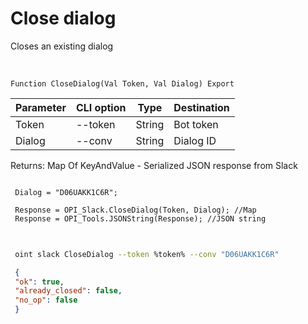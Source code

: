 ﻿---
sidebar_position: 2
---

# Close dialog
 Closes an existing dialog


<br/>


`Function CloseDialog(Val Token, Val Dialog) Export`

 | Parameter | CLI option | Type | Destination |
 |-|-|-|-|
 | Token | --token | String | Bot token |
 | Dialog | --conv | String | Dialog ID |

 
 Returns: Map Of KeyAndValue - Serialized JSON response from Slack





```bsl title="Code example"
 
 Dialog = "D06UAKK1C6R";
 
 Response = OPI_Slack.CloseDialog(Token, Dialog); //Map
 Response = OPI_Tools.JSONString(Response); //JSON string
 
```
	


```sh title="CLI command example"
 
 oint slack CloseDialog --token %token% --conv "D06UAKK1C6R"

```

```json title="Result"
 {
 "ok": true,
 "already_closed": false,
 "no_op": false
 }
```
